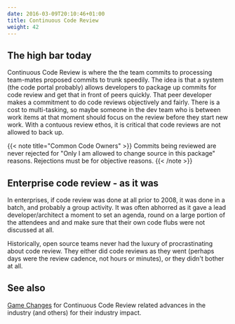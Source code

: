 ```yaml
---
date: 2016-03-09T20:10:46+01:00
title: Continuous Code Review 
weight: 42
---
```


## The high bar today

Continuous Code Review is where the the team commits to processing team-mates proposed commits to trunk speedily. 
The idea is that a system (the code portal probably) allows developers to package up commits for code review and get 
that in front of peers quickly. That peer developer makes a commitment to do code reviews objectively and fairly. 
There is a cost to multi-tasking, so maybe someone in the dev team who is between work items at that moment should focus 
on the review before they start new work. With a contuous review ethos, it is critical that code reviews are not 
allowed to back up.

{{< note title="Common Code Owners" >}}
Commits being reviewed are never rejected for "Only I am allowed to change source in this package" reasons. Rejections
must be for objective reasons.
{{< /note >}}

## Enterprise code review - as it was

In enterprises, if code review was done at all prior to 2008, it was done in a batch, and probably a group activity. 
It was often abhorred as it gave a lead developer/architect a moment to set an agenda, round on a large portion of the 
attendees and and make sure that their own code flubs were not discussed at all.

Historically, open source teams never had the luxury of procrastinating about code review. They either did code reviews as they went 
(perhaps days were the review cadence, not hours or minutes), or they didn't bother at all.

## See also

[Game Changes](/game-changers/) for Continuous Code Review related advances in the industry (and others) for their 
industry impact.



